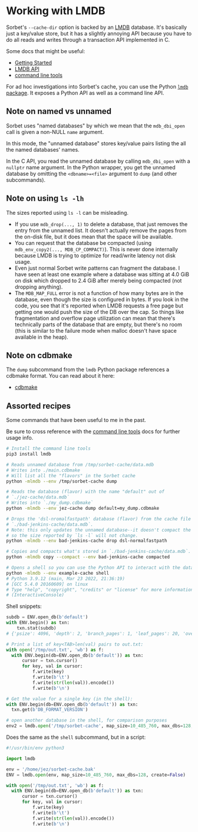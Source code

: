 # Working with LMDB

Sorbet's `--cache-dir` option is backed by an [LMDB] database. It's basically
just a key/value store, but it has a slightly annoying API because you have to
do all reads and writes through a transaction API implemented in C.

Some docs that might be useful:

- [Getting Started](http://www.lmdb.tech/doc/starting.html)
- [LMDB API](http://www.lmdb.tech/doc/group__mdb.html)
- [command line tools]

For ad hoc investigations into Sorbet's cache, you can use the Python [`lmdb`
package]. It exposes a Python API as well as a command line API.

## Note on named vs unnamed

Sorbet uses "named databases" by which we mean that the `mdb_dbi_open` call is
given a non-NULL `name` argument.

In this mode, the "unnamed database" stores key/value pairs listing the all the
named databases' names.

In the C API, you read the unnamed database by calling `mdb_dbi_open` with a
`nullptr` name argument. In the Python wrapper, you get the unnamed database by
omitting the `<dbname>=<file>` argument to `dump` (and other subcommands).

## Note on using `ls -lh`

The sizes reported using `ls -l` can be misleading.

- If you use `mdb_drop(..., 1)` to delete a database, that just removes the
  entry from the unnamed list. It doesn't actually remove the pages from the
  on-disk file, but it does mean that the space will be available.
- You can request that the database be compacted (using
  `mdb_env_copy2(..., MDB_CP_COMPACT)`). This is never done internally because
  LMDB is trying to optimize for read/write latency not disk usage.
- Even just normal Sorbet write patterns can fragment the database. I have seen
  at least one example where a database was sitting at 4.0 GiB on disk which
  dropped to 2.4 GiB after merely being compacted (not dropping anything).
- The `MDB_MAP_FULL` error is not a function of how many bytes are in the
  database, even though the size is configured in bytes. If you look in the
  code, you see that it's reported when LMDB requests a free page but getting
  one would push the size of the DB over the cap. So things like fragmentation
  and overflow page utilization can mean that there's technically parts of the
  database that are empty, but there's no room (this is similar to the failure
  mode when malloc doesn't have space available in the heap).

## Note on cdbmake

The `dump` subcommand from the `lmdb` Python package references a cdbmake
format. You can read about it here:

- [cdbmake](https://cr.yp.to/cdb/cdbmake.html)


## Assorted recipes

Some commands that have been useful to me in the past.

Be sure to cross reference with the [command line tools] docs for further usage
info.

```bash
# Install the command line tools
pip3 install lmdb

# Reads unnamed database from /tmp/sorbet-cache/data.mdb
# Writes into ./main.cdbmake
# Will list all the "flavors" in the Sorbet cache
python -mlmdb --env /tmp/sorbet-cache dump

# Reads the database (flavor) with the name "default" out of
# `./jez-cache/data.mdb`
# Writes into `./my_dump.cdbmake`
python -mlmdb --env jez-cache dump default=my_dump.cdbmake

# Drops the 'dsl-nromalfastpath' database (flavor) from the cache file at
# `./bad-jenkins-cache/data.mdb`.
# Note: this only updates the unnamed database--it doesn't compact the storage
# so the size reported by `ls -l` will not change.
python -mlmdb --env bad-jenkins-cache drop dsl-normalfastpath

# Copies and compacts what's stored in `./bad-jenkins-cache/data.mdb`.
python -mlmdb copy --compact --env bad-jenkins-cache compacted

# Opens a shell so you can use the Python API to interact with the database
python -mlmdb --env example-cache shell
# Python 3.9.12 (main, Mar 23 2022, 21:36:19)
# [GCC 5.4.0 20160609] on linux
# Type "help", "copyright", "credits" or "license" for more information.
# (InteractiveConsole)
```

Shell snippets:

```python
subdb = ENV.open_db(b'default')
with ENV.begin() as txn:
    txn.stat(subdb)
# {'psize': 4096, 'depth': 2, 'branch_pages': 1, 'leaf_pages': 20, 'overflow_pages': 699, 'entries': 90}

# Print a list of key<TAB>len(val) pairs to out.txt:
with open('/tmp/out.txt', 'wb') as f:
  with ENV.begin(db=ENV.open_db(b'default')) as txn:
      cursor = txn.cursor()
      for key, val in cursor:
          f.write(key)
          f.write(b'\t')
          f.write(str(len(val)).encode())
          f.write(b'\n')

# Get the value for a single key (in the shell):
with ENV.begin(db=ENV.open_db(b'default')) as txn:
  txn.get(b'DB_FORMAT_VERSION')

# open another database in the shell, for comparison purposes
env2 = lmdb.open('/tmp/sorbet-cache', map_size=10_485_760, max_dbs=128, create=False)
```

Does the same as the `shell` subcommand, but in a script:

```python
#!/usr/bin/env python3

import lmdb

env = '/home/jez/sorbet-cache.bak'
ENV = lmdb.open(env, map_size=10_485_760, max_dbs=128, create=False)

with open('/tmp/out.txt', 'wb') as f:
  with ENV.begin(db=ENV.open_db(b'default')) as txn:
      cursor = txn.cursor()
      for key, val in cursor:
          f.write(key)
          f.write(b'\t')
          f.write(str(len(val)).encode())
          f.write(b'\n')
```


[LMDB]: http://www.lmdb.tech/doc/index.html
[`lmdb` package]: https://pypi.org/project/lmdb/
[command line tools]: https://lmdb.readthedocs.io/en/release/#command-line-tools
